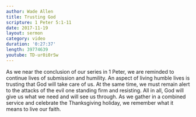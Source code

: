 ```yaml
---
author: Wade Allen
title: Trusting God
scripture: 1 Peter 5:1-11
date: 2017-11-19
layout: sermon
category: video
duration: '0:27:37' 
length: 39774639
youtube: TD-ur0i0rSw
---
```


As we near the conclusion of our series in 1 Peter, we are reminded to continue lives of submission and humility. An aspect of living humble lives is trusting that God will take care of us. At the same time, we must remain alert to the attacks of the evil one standing firm and resisting. All in all, God will give us what we need and will see us through. As we gather in a combined service and celebrate the Thanksgiving holiday, we remember what it means to live our faith.
